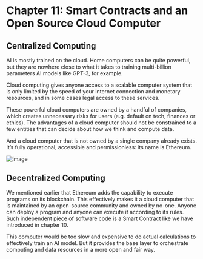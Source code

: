 # Chapter 11: Smart Contracts and an Open Source Cloud Computer

## Centralized Computing
AI is mostly trained on the cloud. Home computers can be quite powerful, but they are nowhere close to what it takes to training multi-billion
parameters AI models like GPT-3, for example.

Cloud computing gives anyone access to a scalable computer system that is only limited by the speed of your internet connection and monetary resources,
and in some cases legal access to these services.

These powerful cloud computers are owned by a handful of companies, which creates unnecessary risks for users (e.g. default on tech, finances or ethics).
The advantages of a cloud computer should not be constrained to a few entities that can decide about how we think and compute data.

And a cloud computer that is not owned by a single company already exists. It’s fully operational, accessible and permissionless: its name is Ethereum.

![image](https://user-images.githubusercontent.com/110959584/194806637-82917059-1857-4a00-bd8e-2db788327743.png)

## Decentralized Computing
We mentioned earlier that Ethereum adds the capability to execute programs on its blockchain.
This effectively makes it a cloud computer that is maintained by an open-source community and owned by no-one.
Anyone can deploy a program and anyone can execute it according to its rules.
Such independent piece of software code is a Smart Contract like we have introduced in chapter 10.

This computer would be too slow and expensive to do actual calculations to effectively train an AI model.
But it provides the base layer to orchestrate computing and data resources in a more open and fair way.
